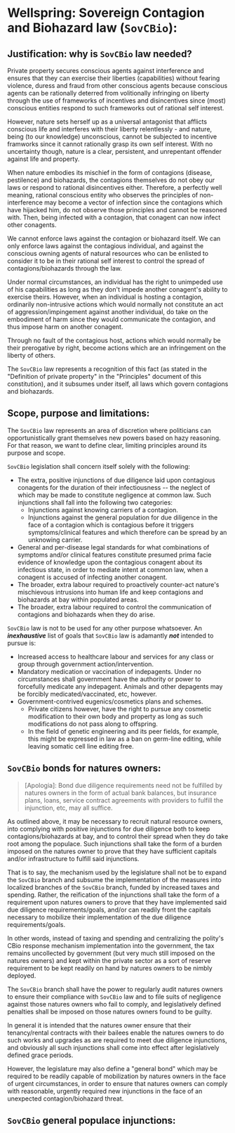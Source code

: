 # Wellspring: Sovereign Contagion and Biohazard law (`SovCBio`):

## Justification: why is `SovCBio` law needed?

Private property secures conscious agents against interference and ensures that they can exercise their liberties (capabilities) without fearing violence, duress and fraud from other conscious agents because conscious agents can be rationally deterred from volitionally infringing on liberty through the use of frameworks of incentives and disincentives since (most) conscious entities respond to such frameworks out of rational self interest.

However, nature sets herself up as a universal antagonist that afflicts conscious life and interferes with their liberty relentlessly - and nature, being (to our knowledge) unconscious, cannot be subjected to incentive framworks since it cannot rationally grasp its own self interest. With no uncertainty though, nature is a clear, persistent, and unrepentant offender against life and property.

When nature embodies its mischief in the form of contagions (disease, pestilence) and biohazards, the contagions themselves do not obey our laws or respond to rational disincentives either. Therefore, a perfectly well meaning, rational conscious entity who observes the principles of non-interference may become a vector of infection since the contagions which have hijacked him, do not observe those principles and cannot be reasoned with. Then, being infected with a contagion, that conagent can now infect other conagents.

We cannot enforce laws against the contagion or biohazard itself. We can only enforce laws against the contagious individual, and against the conscious owning agents of natural resources who can be enlisted to consider it to be in their rational self interest to control the spread of contagions/biohazards through the law.

Under normal circumstances, an individual has the right to unimpeded use of his capabilities as long as they don't impede another conagent's ability to exercise theirs. However, when an individual is hosting a contagion, ordinarily non-intrusive actions which would normally not constitute an act of aggression/impingement against another individual, do take on the embodiment of harm since they would communicate the contagion, and thus impose harm on another conagent.

Through no fault of the contagious host, actions which would normally be their prerogative by right, become actions which are an infringement on the liberty of others.

The `SovCBio` law represents a recognition of this fact (as stated in the "Definition of private property" in the "Principles" document of this constitution), and it subsumes under itself, all laws which govern contagions and biohazards.

## Scope, purpose and limitations:

The `SovCBio` law represents an area of discretion where politicians can opportunistically grant themselves new powers based on hazy reasoning. For that reason, we want to define clear, limiting principles around its purpose and scope. 

`SovCBio` legislation shall concern itself solely with the following: 
- The extra, positive injunctions of due diligence laid upon contagious conagents for the duration of their infectiousness -- the neglect of which may be made to constitute negligence at common law. Such injunctions shall fall into the following two categories:
  - Injunctions against knowing carriers of a contagion.
  - Injunctions against the general population for due diligence in the face of a contagion which is contagious before it triggers symptoms/clinical features and which therefore can be spread by an unknowing carrier.
- General and per-disease legal standards for what combinations of symptoms and/or clinical features constitute presumed prima facie evidence of knowledge upon the contagious conagent about its infectious state, in order to mediate intent at common law, when a conagent is accused of infecting another conagent.
- The broader, extra labour required to proactively counter-act nature's mischievous intrusions into human life and keep contagions and biohazards at bay within populated areas.
- The broader, extra labour required to control the communication of contagions and biohazards when they do arise.

`SovCBio` law is not to be used for any other purpose whatsoever. An ***inexhaustive*** list of goals that `SovCBio` law is adamantly ***not*** intended to pursue is:

- Increased access to healthcare labour and services for any class or group through government action/intervention.
- Mandatory medication or vaccination of indepagents. Under no circumstances shall government have the authority or power to forcefully medicate any indepagent. Animals and other depagents may be forcibly medicated/vaccinated, etc, however.
- Government-contrived eugenics/cosmetics plans and schemes.
  - Private citizens however, have the right to pursue any cosmetic modification to their own body and property as long as such modifications do not pass along to offspring.
  - In the field of genetic engineering and its peer fields, for example, this might be expressed in law as a ban on germ-line editing, while leaving somatic cell line editing free.

## `SovCBio` bonds for natures owners:

> [Apologia]: Bond due diligence requirements need not be fulfilled by natures owners in the form of actual bank balances, but insurance plans, loans, service contract agreements with providers to fulfill the injunction, etc, may all suffice.

As outlined above, it may be necessary to recruit natural resource owners, into complying with positive injunctions for due diligence both to keep contagions/biohazards at bay, and to control their spread when they do take root among the populace. Such injunctions shall take the form of a burden imposed on the natures owner to prove that they have sufficient capitals and/or infrastructure to fulfill said injunctions.

That is to say, the mechanism used by the legislature shall not be to expand the `SovCBio` branch and subsume the implementation of the measures into localized branches of the `SovCBio` branch, funded by increased taxes and spending. Rather, the reification of the injunctions shall take the form of a requirement upon natures owners to prove that they have implemented said due diligence requirements/goals, and/or can readily front the capitals necessary to mobilize their implementation of the due diligence requirements/goals.

In other words, instead of taxing and spending and centralizing the polity's CBio response mechanism implementation into the government, the tax remains uncollected by government (but very much still imposed on the natures owners) and kept within the private sector as a sort of reserve requirement to be kept readily on hand by natures owners to be nimbly deployed.

The `SovCBio` branch shall have the power to regularly audit natures owners to ensure their compliance with `SovCBio` law and to file suits of negligence against those natures owners who fail to comply, and legislatively defined penalties shall be imposed on those natures owners found to be guilty.

In general it is intended that the natures owner ensure that their tenancy/rental contracts with their bailees enable the natures owners to do such works and upgrades as are required to meet due diligence injunctions, and obviously all such injunctions shall come into effect after legislatively defined grace periods.

However, the legislature may also define a "general bond" which may be required to be readily capable of mobilization by natures owners in the face of urgent circumstances, in order to ensure that natures owners can comply with reasonable, urgently required new injunctions in the face of an unexpected contagion/biohazard threat.

## `SovCBio` general populace injunctions:

